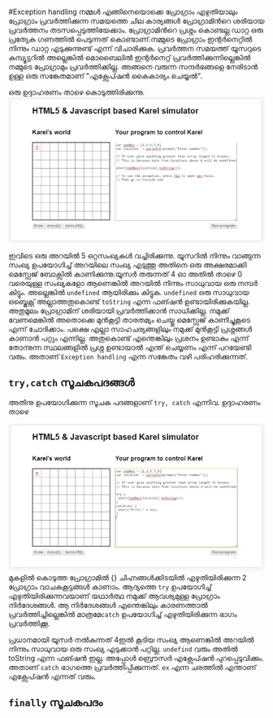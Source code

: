 #Exception handling
നമ്മള്‍ എങ്ങിനെയൊക്കെ പ്രോഗ്രാം എഴുതിയാലും പ്രോഗ്രാം പ്രവര്‍ത്തിക്കുന്ന സമയത്തെ ചില കാര്യങ്ങള്‍ പ്രോഗ്രാമിന്‍റെ ശരിയായ പ്രവര്‍ത്തനം തടസപ്പെടുത്തിയേക്കാം. പ്രോഗ്രാമിന്‍റെ പ്രശ്നം കൊണ്ടല്ല ഡാറ്റ ഒരു പ്രത്യേക ഗണത്തില്‍ പെടുന്നത് കൊണ്ടാണ്.നമ്മുടെ പ്രോഗ്രാം ഇന്റര്‍നെറ്റില്‍ നിന്നും ഡാറ്റ എടുക്കുന്നുണ്ട് എന്ന് വിചാരിക്കുക. പ്രവര്‍ത്തന സമയത്ത് യൂസറുടെ കമ്പ്യൂട്ടറില്‍ അല്ലെങ്കില്‍ മൊബൈലില്‍ ഇന്റര്‍നെറ്റ്‌ പ്രവര്‍ത്തിക്കുന്നില്ലെങ്കില്‍ നമ്മുടെ പ്രോഗ്രാമും പ്രവര്‍ത്തിക്കില്ല. അങ്ങനെ വരുന്ന സന്ദര്‍ഭങ്ങളെ നേരിടാന്‍ ഉള്ള ഒരു സങ്കേതമാണ് "എക്സേപ്ഷന്‍ കൈകാര്യം ചെയ്യല്‍".

ഒരു ഉദ്ദാഹരണം താഴെ കൊടുത്തിരിക്കുന്നു.
![Exception](images/ch09/01/01-exception.PNG)

ഇവിടെ ഒരു അറയില്‍ 5 ഒറ്റസംഖ്യകള്‍ വച്ചിരിക്കുന്നു. യൂസറില്‍ നിന്നും വാങ്ങുന്ന സംഖ്യ ഉപയോഗിച്ച് അറയിലെ സംഖ്യ എടുത്തു അതിനെ ഒരു അക്ഷരമാക്കി മെസ്സേജ് ബോക്സില്‍ കാണിക്കുന്നു.യൂസര്‍ തരുന്നത് 4 ഓ അതില്‍ താഴെ 0 വരെയുള്ള സംഖ്യകളോ ആണെങ്കില്‍ അറയില്‍ നിന്നും സാധുവായ ഒരു നമ്പര്‍ കിട്ടും. അല്ലെങ്കില്‍ `undefined` ആയിരിക്കും കിട്ടുക. `undefined` ഒരു സാധുവായ ഒബ്ജെക്റ്റ് അല്ലാത്തതുകൊണ്ട് `toString` എന്ന ഫങ്ഷന്‍ ഉണ്ടായിരിക്കുകയില്ല. അതുമൂലം പ്രോഗ്രാമിന് ശരിയായി പ്രവര്‍ത്തിക്കാന്‍ സാധിക്കില്ല. നമുക്ക് വേണമെങ്കില്‍ അതൊക്കെ മുന്‍കൂട്ടി താരതമ്യം ചെയ്തു മെസ്സേജ് കാണിച്ചുകൂടെ എന്ന് ചോദിക്കാം. പക്ഷെ എല്ലാ സാഹചര്യങ്ങളിലും നമുക്ക് മുന്‍കൂട്ടി പ്രശ്നങ്ങള്‍ കാണാന്‍ പറ്റും എന്നില്ല. അതുകൊണ്ട് എന്തെങ്കിലും പ്രശനം ഉണ്ടാകും എന്ന് തോന്നുന്ന സ്ഥലങ്ങളില്‍ പ്രശ്ന ഉണ്ടായാല്‍ എന്ത് ചെയ്യണം എന്ന് പറയേണ്ടി വരും. അതാണ് `Exception handling` എന്ന സങ്കേതം വഴി പരിഹരിക്കുന്നത്.

## `try,catch` സൂചകപദങ്ങള്‍
അതിനു ഉപയോഗിക്കുന്ന സൂചക പദങ്ങളാണ്‌ `try, catch` എന്നിവ. ഉദ്ദാഹരണം താഴെ

![Exception](images/ch09/01/04-trycatch.PNG)
മുകളില്‍ കൊടുത്ത പ്രോഗ്രാമില്‍ {} ചിഹ്നങ്ങള്‍ക്കിടയില്‍ എഴുതിയിരിക്കുന്ന 2 പ്രോഗ്രാം വാചകകൂട്ടങ്ങള്‍ കാണാം. ആദ്യത്തെ `try` ഉപയോഗിച്ച് എഴുതിയിരിക്കുന്നവയാണ് യഥാര്‍ത്ഥ നമുക്ക് ആവശ്യമുള്ള പ്രോഗ്രാം നിര്‍ദേശങ്ങള്‍. ആ നിര്‍ദേശങ്ങള്‍ എന്തെങ്കിലും കാരണത്താല്‍ പ്രവര്‍ത്തിച്ചില്ലെങ്കില്‍ മാത്രമേ`catch` ഉപയോഗിച്ച് എഴുതിയിരിക്കുന്ന ഭാഗം പ്രവര്‍ത്തിക്കൂ.

പ്രധാനമായി യൂസര്‍ നല്‍കുന്നത് 4ഇല്‍ കൂടിയ സംഖ്യ ആണെങ്കില്‍ അറയില്‍ നിന്നും സാധുവായ ഒരു സംഖ്യ എടുക്കാന്‍ പറ്റില്ല. `undefind` വരും അതില്‍ toString എന്ന ഫങ്ഷന്‍ ഇല്ല. അപ്പോള്‍ ബ്രൌസര്‍ എക്സേപ്ഷന്‍ പുറപ്പെടുവിക്കും. അതാണ് `catch` ഭാഗത്തെ പ്രവര്‍ത്തിപ്പിക്കുന്നത്. `ex` എന്ന ചരത്തില്‍ എന്താണ് എക്സേപ്ഷന്‍ എന്നത് വരും.

## `finally` സൂചകപദം



